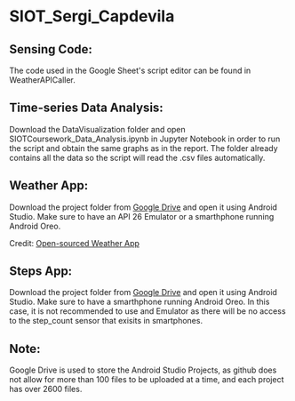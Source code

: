 # SIOT_Sergi_Capdevila

Sensing Code:
- 
The code used in the Google Sheet's script editor can be found in WeatherAPICaller.

Time-series Data Analysis:
-
Download the DataVisualization folder and open SIOTCoursework_Data_Analysis.ipynb in Jupyter Notebook in order to run the script and obtain the same graphs as in the report. The folder already contains all the data so the script will read the .csv files automatically. 

Weather App:
-
Download the project folder from [Google Drive](https://drive.google.com/drive/folders/17_ckHAPXFfEpJq3NY8VKTbrM1lNQBAuY?usp=sharing) and open it using Android Studio. Make sure to have an API 26 Emulator or a smarthphone running Android Oreo.

Credit: [Open-sourced Weather App](https://androstock.com/tutorials/create-a-weather-app-on-android-android-studio.html)

Steps App:
-
Download the project folder from [Google Drive](https://drive.google.com/drive/folders/15q9C5ZAS6t0bGG3JA0qaTGuzVfG16T-E?usp=sharing) and open it using Android Studio. Make sure to have a smarthphone running Android Oreo. In this case, it is not recommended to use and Emulator as there will be no access to the step_count sensor that exisits in smartphones. 

Note:
- 
Google Drive is used to store the Android Studio Projects, as github does not allow for more than 100 files to be uploaded at a time, and each project has over 2600 files. 
